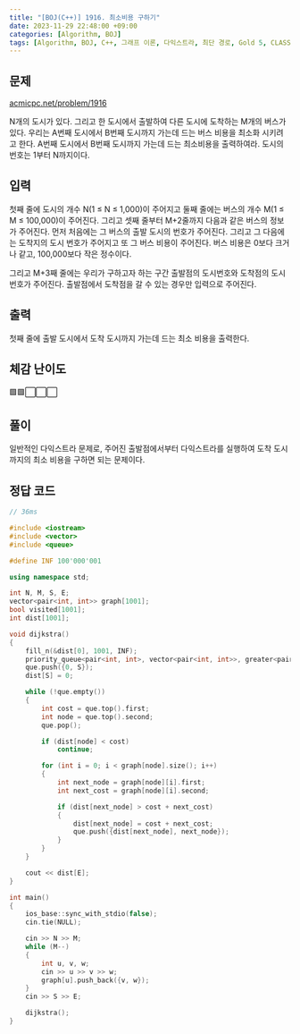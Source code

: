 ```yaml
---
title: "[BOJ(C++)] 1916. 최소비용 구하기"
date: 2023-11-29 22:48:00 +09:00
categories: [Algorithm, BOJ]
tags: [Algorithm, BOJ, C++, 그래프 이론, 다익스트라, 최단 경로, Gold 5, CLASS 4]
---
```

## **문제**
[acmicpc.net/problem/1916](https://www.acmicpc.net/problem/1916)
<br>

N개의 도시가 있다. 그리고 한 도시에서 출발하여 다른 도시에 도착하는 M개의 버스가 있다. 우리는 A번째 도시에서 B번째 도시까지 가는데 드는 버스 비용을 최소화 시키려고 한다. A번째 도시에서 B번째 도시까지 가는데 드는 최소비용을 출력하여라. 도시의 번호는 1부터 N까지이다.
<br>

## **입력**
첫째 줄에 도시의 개수 N(1 ≤ N ≤ 1,000)이 주어지고 둘째 줄에는 버스의 개수 M(1 ≤ M ≤ 100,000)이 주어진다. 그리고 셋째 줄부터 M+2줄까지 다음과 같은 버스의 정보가 주어진다. 먼저 처음에는 그 버스의 출발 도시의 번호가 주어진다. 그리고 그 다음에는 도착지의 도시 번호가 주어지고 또 그 버스 비용이 주어진다. 버스 비용은 0보다 크거나 같고, 100,000보다 작은 정수이다.

그리고 M+3째 줄에는 우리가 구하고자 하는 구간 출발점의 도시번호와 도착점의 도시번호가 주어진다. 출발점에서 도착점을 갈 수 있는 경우만 입력으로 주어진다.
<br>

## **출력**
첫째 줄에 출발 도시에서 도착 도시까지 가는데 드는 최소 비용을 출력한다.
<br>

## **체감 난이도**
🟩🟩⬜⬜⬜
<br>

## **풀이**
일반적인 다익스트라 문제로, 주어진 출발점에서부터 다익스트라를 실행하여 도착 도시까지의 최소 비용을 구하면 되는 문제이다.
<br>

## **정답 코드**
```c++
// 36ms

#include <iostream>
#include <vector>
#include <queue>

#define INF 100'000'001

using namespace std;

int N, M, S, E;
vector<pair<int, int>> graph[1001];
bool visited[1001];
int dist[1001];

void dijkstra()
{
    fill_n(&dist[0], 1001, INF);
    priority_queue<pair<int, int>, vector<pair<int, int>>, greater<pair<int, int>>> que;
    que.push({0, S});
    dist[S] = 0;

    while (!que.empty())
    {
        int cost = que.top().first;
        int node = que.top().second;
        que.pop();

        if (dist[node] < cost)
            continue;

        for (int i = 0; i < graph[node].size(); i++)
        {
            int next_node = graph[node][i].first;
            int next_cost = graph[node][i].second;

            if (dist[next_node] > cost + next_cost)
            {
                dist[next_node] = cost + next_cost;
                que.push({dist[next_node], next_node});
            }
        }
    }

    cout << dist[E];
}

int main()
{
    ios_base::sync_with_stdio(false);
    cin.tie(NULL);

    cin >> N >> M;
    while (M--)
    {
        int u, v, w;
        cin >> u >> v >> w;
        graph[u].push_back({v, w});
    }
    cin >> S >> E;

    dijkstra();
}
```